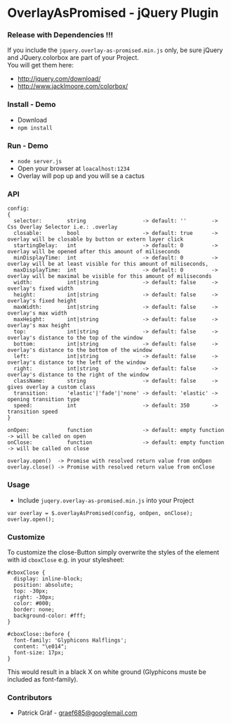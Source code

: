 # OverlayAsPromised - jQuery Plugin

### Release with Dependencies !!!
If you include the ```jquery.overlay-as-promised.min.js``` only, be sure jQuery and JQuery.colorbox are part of your Project.  
You will get them here:  
*  http://jquery.com/download/ 
*  http://www.jacklmoore.com/colorbox/

### Install - Demo

* Download
* ``` npm install ``` 


### Run - Demo

* ``` node server.js ```
* Open your browser at ```loacalhost:1234 ```
* Overlay will pop up and you will se a cactus

### API
```
config: 
{
  selector:        string                  -> default: ''        -> Css Overlay Selector i.e.: .overlay
  closable:        bool                    -> default: true      -> overlay will be closable by button or extern layer click
  startingDelay:   int                     -> default: 0         -> overlay will be opened after this amount of miliseconds
  minDisplayTime:  int                     -> default: 0         -> overlay will be at least visible for this amount of miliseconds,
  maxDisplayTime:  int                     -> default: 0         -> overlay will be maximal be visible for this amount of miliseconds
  width:           int|string              -> default: false     -> overlay's fixed width
  height:          int|string              -> default: false     -> overlay's fixed height
  maxWidth:        int|string              -> default: false     -> overlay's max width
  maxHeight:       int|string              -> default: false     -> overlay's max height
  top:             int|string              -> default: false     -> overlay's distance to the top of the window
  bottom:          int|string              -> default: false     -> overlay's distance to the bottom of the window
  left:            int|string              -> default: false     -> overlay's distance to the left of the window
  right:           int|string              -> default: false     -> overlay's distance to the right of the window
  className:       string                  -> default: false     -> gives overlay a custom class
  transition:      'elastic'|'fade'|'none' -> default: 'elastic' -> opening transition type
  speed:           int                     -> default: 350       -> transition speed
}

onOpen:            function                -> default: empty function -> will be called on open
onClose:           function                -> default: empty function -> will be called on close
```
```
overlay.open()  -> Promise with resolved return value from onOpen
overlay.close() -> Promise with resolved return value from onClose
```

### Usage

* Include ```juqery.overlay-as-promised.min.js``` into your Project

``` 
var overlay = $.overlayAsPromised(config, onOpen, onClose);
overlay.open();
```

### Customize

To customize the close-Button simply overwrite the styles of the element with id ``` cboxClose ``` e.g. in your stylesheet:

```c2hs
#cboxClose {
  display: inline-block;
  position: absolute;
  top: -30px;
  right: -30px;
  color: #000;
  border: none;
  background-color: #fff;
}

#cboxClose::before {
  font-family: 'Glyphicons Halflings';
  content: "\e014";
  font-size: 17px;
}
```

This would result in a black X on white ground (Glyphicons muste be included as font-family).

### Contributors

* Patrick Gräf - graef685@googlemail.com
